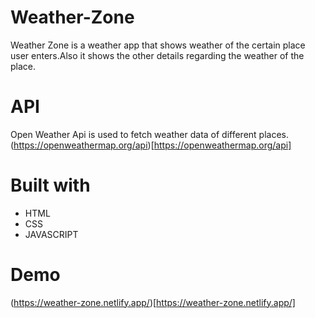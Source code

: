 # Weather-Zone
Weather Zone is a weather app that shows weather of the certain place user enters.Also it 
shows the other details regarding the weather of the place.
# API
Open Weather Api is used to fetch weather data of different places.
(https://openweathermap.org/api)[https://openweathermap.org/api]
# Built with
- HTML
- CSS
- JAVASCRIPT
# Demo
(https://weather-zone.netlify.app/)[https://weather-zone.netlify.app/]

